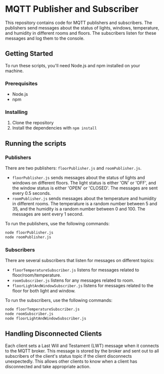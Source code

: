 # MQTT Publisher and Subscriber

This repository contains code for MQTT publishers and subscribers. The publishers send messages about the status of lights, windows, temperature, and humidity in different rooms and floors. The subscribers listen for these messages and log them to the console.

## Getting Started

To run these scripts, you'll need Node.js and npm installed on your machine.

### Prerequisites

- Node.js
- npm

### Installing

1. Clone the repository
2. Install the dependencies with `npm install`

## Running the scripts

### Publishers

There are two publishers: `floorPublisher.js` and `roomPublisher.js`.

- `floorPublisher.js` sends messages about the status of lights and windows on different floors. The light status is either 'ON' or 'OFF', and the window status is either 'OPEN' or 'CLOSED'. The messages are sent every 0.5 seconds.
- `roomPublisher.js` sends messages about the temperature and humidity in different rooms. The temperature is a random number between 5 and 35, and the humidity is a random number between 0 and 100. The messages are sent every 1 second.

To run the publishers, use the following commands:

```bash
node floorPublisher.js
node roomPublisher.js
```

### Subscribers

There are several subscribers that listen for messages on different topics:

- `floorTemperatureSubscriber.js` listens for messages related to floor/room/temperature.
- `roomSubscriber.js` listens for any messages related to room.
- `floorLightAndWindowSubscriber.js` listens for messages related to the floor for both light and window.

To run the subscribers, use the following commands:

```bash
node floorTemperatureSubscriber.js
node roomSubscriber.js
node floorLightAndWindowSubscriber.js
```

## Handling Disconnected Clients

Each client sets a Last Will and Testament (LWT) message when it connects to the MQTT broker. This message is stored by the broker and sent out to all subscribers of the client's status topic if the client disconnects unexpectedly. This allows other clients to know when a client has disconnected and take appropriate action.
